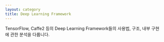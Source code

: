 ```yaml
---
layout: category
title: Deep Learning Framework
---
```


TensorFlow, Caffe2 등의 Deep Learning Framework들의 사용법, 구조, 내부 구현에 관한 분석을 다룹니다.
